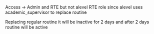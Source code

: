 Access -> Admin and RTE but not alevel RTE role since alevel uses academic_supervisor to replace routine

Replacing regular routine it will be inactive for 2 days and after 2 days routine will be active